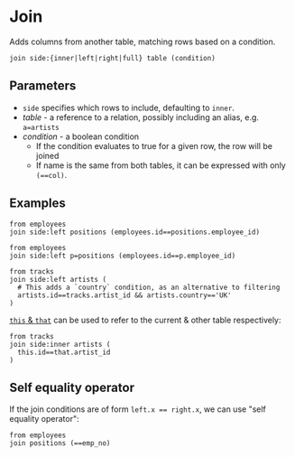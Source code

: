 # Join

Adds columns from another table, matching rows based on a condition.

```prql no-eval
join side:{inner|left|right|full} table (condition)
```

## Parameters

- `side` specifies which rows to include, defaulting to `inner`.
- _table_ - a reference to a relation, possibly including an alias, e.g.
  `a=artists`
- _condition_ - a boolean condition
  - If the condition evaluates to true for a given row, the row will be joined
  - If name is the same from both tables, it can be expressed with only
    `(==col)`.

## Examples

```prql
from employees
join side:left positions (employees.id==positions.employee_id)
```

```prql
from employees
join side:left p=positions (employees.id==p.employee_id)
```

```prql
from tracks
join side:left artists (
  # This adds a `country` condition, as an alternative to filtering
  artists.id==tracks.artist_id && artists.country=='UK'
)
```

[`this` & `that`](../../syntax/keywords.md#this--that) can be used to refer to
the current & other table respectively:

```prql
from tracks
join side:inner artists (
  this.id==that.artist_id
)
```

## Self equality operator

If the join conditions are of form `left.x == right.x`, we can use "self
equality operator":

```prql
from employees
join positions (==emp_no)
```
